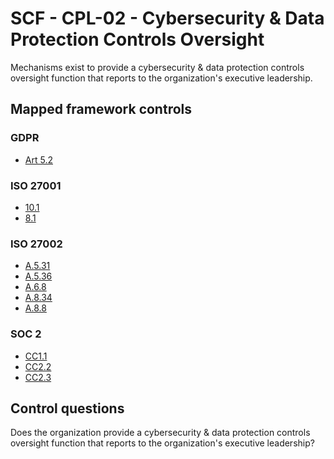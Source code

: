 # SCF - CPL-02 - Cybersecurity & Data Protection Controls Oversight
Mechanisms exist to provide a cybersecurity & data protection controls oversight function that reports to the organization's executive leadership.
## Mapped framework controls
### GDPR
- [Art 5.2](../gdpr/art5.md#Article-52)
  
### ISO 27001
- [10.1](../iso27001/10.md#101)
- [8.1](../iso27001/8.md#81)
  
### ISO 27002
- [A.5.31](../iso27002/a-5.md#a531)
- [A.5.36](../iso27002/a-5.md#a536)
- [A.6.8](../iso27002/a-6.md#a68)
- [A.8.34](../iso27002/a-8.md#a834)
- [A.8.8](../iso27002/a-8.md#a88)
  
### SOC 2
- [CC1.1](../soc2/cc11.md)
- [CC2.2](../soc2/cc22.md)
- [CC2.3](../soc2/cc23.md)
  
## Control questions
Does the organization provide a cybersecurity & data protection controls oversight function that reports to the organization's executive leadership?
  